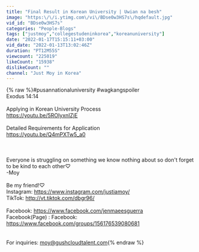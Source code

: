 ```yaml
---
title: "Final Result in Korean University | Uwian na besh"
image: "https:\/\/i.ytimg.com\/vi\/BDse0w3HS7s\/hqdefault.jpg"
vid_id: "BDse0w3HS7s"
categories: "People-Blogs"
tags: ["justmoy","collegestudeninkorea","koreanuniversity"]
date: "2022-01-17T15:15:11+03:00"
vid_date: "2022-01-13T13:02:46Z"
duration: "PT12M55S"
viewcount: "225019"
likeCount: "15938"
dislikeCount: ""
channel: "Just Moy in Korea"
---
```

{% raw %}#pusannationaluniversity #wagkangspoiler<br />Exodus 14:14<br /><br />Applying in Korean University Process<br /><a rel="nofollow" target="blank" href="https://youtu.be/5ROIyxnIZjE">https://youtu.be/5ROIyxnIZjE</a><br /><br />Detailed Requirements for Application <br /><a rel="nofollow" target="blank" href="https://youtu.be/Q4mPXTw5_a0">https://youtu.be/Q4mPXTw5_a0</a><br /><br /><br /><br />Everyone is struggling on something we know nothing about so don't forget to be kind to each other♡<br />-Moy <br /><br />Be my friend!♡<br />Instagram: <a rel="nofollow" target="blank" href="https://www.instagram.com/justiamoy/">https://www.instagram.com/justiamoy/</a><br />TikTok: <a rel="nofollow" target="blank" href="http://vt.tiktok.com/dbgr96/">http://vt.tiktok.com/dbgr96/</a><br /><br />Facebook: <a rel="nofollow" target="blank" href="https://www.facebook.com/jenmaeesguerra">https://www.facebook.com/jenmaeesguerra</a><br />Facebook(Page) : Facebook: <a rel="nofollow" target="blank" href="https://www.facebook.com/groups/156176539080681">https://www.facebook.com/groups/156176539080681</a><br /><br /><br />For inquiries: moy@gushcloudtalent.com{% endraw %}
